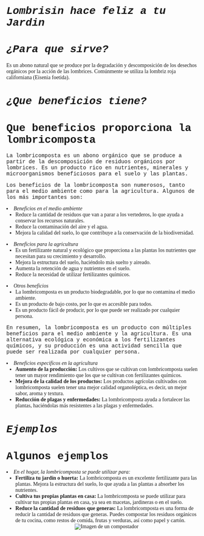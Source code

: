 <html lang=es>
    <body>
        <h1 style="font-family: Courier New;"><i>Lombrisin hace feliz a tu Jardin</i></h1>
        <h1 style="font-family: Courier New;"><i>¿Para que sirve?</i></h1>
        <p style="font-family: Times New Roman;">Es un abono natural que se produce por la degradación y descomposición de los desechos orgánicos por la acción de las lombrices. Comúnmente se utiliza la lombriz roja californiana (Eisenia foetida).</p>
        <h1 style="font-family: Courier New;"><i>¿Que beneficios tiene?</i></h1>
        <h1 style="font-family: Courier New;">Que beneficios proporciona la lombricomposta</h1>
            <p style="font-family: Courier New;">La lombricomposta es un abono orgánico que se produce a partir de la descomposición de residuos orgánicos por lombrices. Es un producto rico en nutrientes, minerales y microorganismos beneficiosos para el suelo y las plantas.</p>
            <p style="font-family: Courier New;">Los beneficios de la lombricomposta son numerosos, tanto para el medio ambiente como para la agricultura. Algunos de los más importantes son:</p>
        <li style="font-family: Times New Roman;"><i>Beneficios en el medio ambiente</i>
            <ul>
                <li>Reduce la cantidad de residuos que van a parar a los vertederos, lo que ayuda a conservar los recursos naturales.</li>
                <li>Reduce la contaminación del aire y el agua.</li>
                <li>Mejora la calidad del suelo, lo que contribuye a la conservación de la biodiversidad.</li>
            </ul>
        <li style="font-family: Times New Roman;"><i>Beneficios para la agricultura</i>
            <ul>
                <li>Es un fertilizante natural y ecológico que proporciona a las plantas los nutrientes que necesitan para su crecimiento y desarrollo.</li>
                <li>Mejora la estructura del suelo, haciéndolo más suelto y aireado.</li>
                <li>Aumenta la retención de agua y nutrientes en el suelo.</li>
                <li>Reduce la necesidad de utilizar fertilizantes químicos.</li>
            </ul>
        <li style="font-family: Times New Roman;"><i>Otros beneficios</i>
            <ul>
                <li>La lombricomposta es un producto biodegradable, por lo que no contamina el medio ambiente.</li>
                <li>Es un producto de bajo costo, por lo que es accesible para todos.</li>
                <li>Es un producto fácil de producir, por lo que puede ser realizado por cualquier persona.</li>
            </ul>
            <p style="font-family: Courier New;">En resumen, la lombricomposta es un producto con múltiples beneficios para el medio ambiente y la agricultura. Es una alternativa ecológica y económica a los fertilizantes químicos, y su producción es una actividad sencilla que puede ser realizada por cualquier persona.</p>
            <li style="font-family: Times New Roman;"><i>Beneficios especificos en la agricultura</i>
            <ul>
                <li><b>Aumento de la producción:</b> Los cultivos que se cultivan con lombricomposta suelen tener un mayor rendimiento que los que se cultivan con fertilizantes químicos.</li>
                <li><b>Mejora de la calidad de los productos:</b> Los productos agrícolas cultivados con lombricomposta suelen tener una mejor calidad organoléptica, es decir, un mejor sabor, aroma y textura.</li>
                <li><b>Reducción de plagas y enfermedades:</b> La lombricomposta ayuda a fortalecer las plantas, haciéndolas más resistentes a las plagas y enfermedades.</li>
            </ul>
        <h1 style="font-family: Courier New;"><i>Ejemplos</i></h1>
        </li></ul>
            <p style="font-family: Times New Roman;"></p>
        <h1 style="font-family: Courier New;">Algunos ejemplos</h1></p>
        <li style="font-family: Times New Roman;"><i>En el hogar, la lombricomposta se puede utilizar para:</i>
            <ul>
                <li><b>Fertiliza tu jardín o huerta:</b> La lombricomposta es un excelente fertilizante para las plantas. Mejora la estructura del suelo, lo que ayuda a las plantas a absorber los nutrientes. </li>
                <li><b>Cultiva tus propias plantas en casa:</b> La lombricomposta se puede utilizar para cultivar tus propias plantas en casa, ya sea en macetas, jardineras o en el suelo.</li>
                <li><b>Reduce la cantidad de residuos que generas:</b> La lombricomposta es una forma de reducir la cantidad de residuos que generas. Puedes compostar los residuos orgánicos de tu cocina, como restos de comida, frutas y verduras, así como papel y cartón.</li>
        <div style="text-align: center;">
            <img src="Img/Lombricompostador.jpeg" alt="Imagen de un compostador">
        </div>
        </p>
    </body>
</html>
